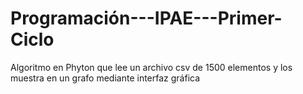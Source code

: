# Programación---IPAE---Primer-Ciclo
Algoritmo en Phyton que lee un archivo csv de 1500 elementos y los muestra en un grafo mediante interfaz gráfica
